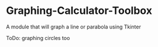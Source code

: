 # Graphing-Calculator-Toolbox
A module that will graph a line or parabola using Tkinter

ToDo: graphing circles too
